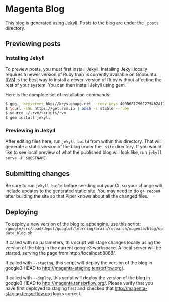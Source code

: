 # Magenta Blog

This blog is generated using [Jekyll](http://jekyllrb.com). Posts to the blog
are under the `_posts` directory.

## Previewing posts

### Installing Jekyll

To preview posts, you must first install Jekyll. Installing Jekyll locally
requires a newer version of Ruby than is currently available on Goobuntu.
[RVM](https://rvm.io) is the best way to install a newer version of Ruby without
affecting the rest of your system. You can then install Jekyll using gem.

Here is the complete set of installation commands:

```bash
$ gpg --keyserver hkp://keys.gnupg.net --recv-keys 409B6B1796C275462A1703113804BB82D39DC0E3
$ \curl -sSL https://get.rvm.io | bash -s stable --ruby
$ source ~/.rvm/scripts/rvm
$ gem install jekyll
```

### Previewing in Jekyll

After editing files here, run `jekyll build` from within this directory. That
will generate a static version of the blog under the `_site` directory. If you
would like to see local preview of what the published blog will look like, run
`jekyll serve -H $HOSTNAME`.

## Submitting changes

Be sure to run `jekyll build` before sending out your CL so your change will
include updates to the generated static site. You may need to do `g4 reopen`
after building the site so that Piper knows about all the changed files.

## Deploying

To deploy a new version of the blog to appengine, use this script:
`/google/src/head/depot/google3/learning/brain/research/magenta/blog/update_blog.sh`

If called with no parameters, this script will stage changes
locally using the version of the blog in the current google3 workspace.
A local server will be started, serving the page from http://localhost:8888/.

If called with `--staging`, this script will deploy the version of the blog in
google3 HEAD to http://magenta-staging.tensorflow.org/.

If called with `--deploy`, this script will deploy the version of the blog in
google3 HEAD to http://magenta.tensorflow.org/.
Please verify that you have first deployed to staging first and checked that
http://magenta-staging.tensorflow.org looks correct.
